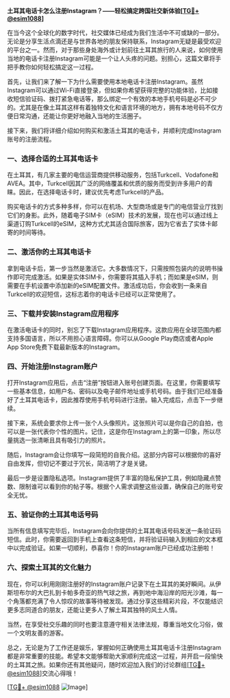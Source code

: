 **土耳其电话卡怎么注册Instagram？——轻松搞定跨国社交新体验[[TG💪+ @esim1088](https://t.me/s/esim1088)]**

在当今这个全球化的数字时代，社交媒体已经成为我们生活中不可或缺的一部分。无论是分享生活点滴还是与世界各地的朋友保持联系，Instagram无疑是最受欢迎的平台之一。然而，对于那些身处海外或计划前往土耳其旅行的人来说，如何使用当地的电话卡注册Instagram可能是一个让人头疼的问题。别担心，这篇文章将手把手教你如何轻松搞定这一过程。

首先，让我们来了解一下为什么需要使用本地电话卡注册Instagram。虽然Instagram可以通过Wi-Fi直接登录，但如果你希望获得完整的功能体验，比如接收短信验证码、拨打紧急电话等，那么绑定一个有效的本地手机号码是必不可少的。尤其是在像土耳其这样有着独特文化和语言环境的地方，拥有本地号码不仅方便日常沟通，还能让你更好地融入当地的生活圈子。

接下来，我们将详细介绍如何购买和激活土耳其的电话卡，并顺利完成Instagram账号的注册流程。

### 一、选择合适的土耳其电话卡

在土耳其，有几家主要的电信运营商提供移动服务，包括Turkcell、Vodafone和AVEA。其中，Turkcell因其广泛的网络覆盖和优质的服务而受到许多用户的青睐。因此，在选择电话卡时，建议优先考虑Turkcell的产品。

购买电话卡的方式多种多样，你可以在机场、大型商场或是专门的电信营业厅找到它们的身影。此外，随着电子SIM卡（eSIM）技术的发展，现在也可以通过线上渠道订购Turkcell的eSIM，这种方式尤其适合国际旅客，因为它省去了实体卡邮寄的时间等待。

### 二、激活你的土耳其电话卡

拿到电话卡后，第一步当然是激活它。大多数情况下，只需按照包装内的说明书操作即可完成激活。如果是实体SIM卡，你需要将其插入手机；而如果是eSIM，则需要在手机设置中添加新的eSIM配置文件。激活成功后，你会收到一条来自Turkcell的欢迎短信，这标志着你的电话卡已经可以正常使用了。

### 三、下载并安装Instagram应用程序

在激活电话卡的同时，别忘了下载Instagram应用程序。这款应用在全球范围内都支持多国语言，所以不用担心语言障碍。你可以从Google Play商店或者Apple App Store免费下载最新版本的Instagram。

### 四、开始注册Instagram账户

打开Instagram应用后，点击“注册”按钮进入账号创建页面。在这里，你需要填写一些基本信息，如用户名、密码以及电子邮件地址或手机号码。由于我们已经准备好了土耳其电话卡，因此推荐使用手机号码进行注册。输入完成后，点击下一步继续。

接下来，系统会要求你上传一张个人头像照片。这张照片可以是你自己的自拍，也可以是一张代表你个性的图片。记住，这是你在Instagram上的第一印象，所以尽量挑选一张清晰且具有吸引力的照片。

随后，Instagram会让你填写一段简短的自我介绍。这部分内容可以根据你的喜好自由发挥，但切记不要过于冗长，简洁明了才是关键。

最后一步是设置隐私选项。Instagram提供了丰富的隐私保护工具，例如隐藏点赞数、限制谁可以看到你的帖子等。根据个人需求调整这些设置，确保自己的账号安全无忧。

### 五、验证你的土耳其电话号码

当所有信息填写完毕后，Instagram会向你提供的土耳其电话号码发送一条验证码短信。此时，你需要返回到手机上查看这条短信，并将验证码输入到相应的文本框中以完成验证。如果一切顺利，恭喜你！你的Instagram账户已经成功注册啦！

### 六、探索土耳其的文化魅力

现在，你可以利用刚刚注册好的Instagram账户记录下在土耳其的美好瞬间。从伊斯坦布尔的大巴扎到卡帕多奇亚的热气球之旅，再到地中海沿岸的阳光沙滩，每一个角落都充满了令人惊叹的故事等待被发现。通过分享这些精彩片段，不仅能结识更多志同道合的朋友，还能让更多人了解土耳其独特的风土人情。

当然，在享受社交乐趣的同时也要注意遵守相关法律法规，尊重当地文化习俗，做一个文明友善的游客。

总之，无论是为了工作还是娱乐，掌握如何正确使用土耳其电话卡注册Instagram都是非常重要的技能。希望本文能够帮助大家顺利完成这一过程，并开启一段愉快的土耳其之旅。如果你还有其他疑问，随时欢迎加入我们的讨论群组[[TG💪+ @esim1088](https://t.me/s/esim1088)]交流心得哦！

[[TG💪+ @esim1088](https://t.me/s/esim1088) ![Image](https://i.postimg.cc/4NQfJmqS/Snipaste-2025-05-13-00-14-12.png)]